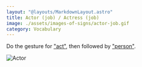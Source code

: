 ```yaml
---
layout: "@layouts/MarkdownLayout.astro"
title: Actor (job) / Actress (job)
image: ./assets/images-of-signs/actor-job.gif
category: Vocabulary
---
```


Do the gesture for ["act"](./act-verb),
then followed by ["person"](../person).

![Actor](@signs/actor-job.gif)
